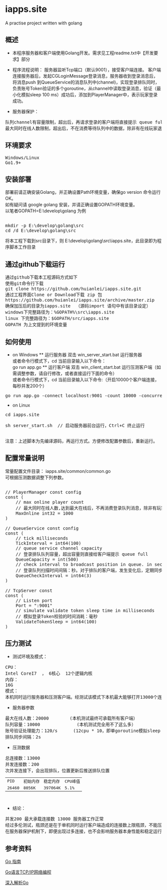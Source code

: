 # iapps.site
A practise project written  with golang

## 概述

* 本程序服务器和客户端使用Golang开发。需求见工程readme.txt中【开发要求】部分
* 程序流程说明：
服务器监听Tcp端口（默认9001），接受客户端连接。
客户端连接服务器后，发起CGLoginMessage登录消息，服务器收到登录消息后，将消息push 到QueueService的消息队列中(channel)，实现登录排队同时，负责账号Token验证的多个goroutine，从channel中读取登录消息，验证（最小化模拟sleep 100 ms）成功后，添加到PlayerManager中，表示玩家登录成功。
	
* 服务器保护：
<pre>
队列channel有容量限制，超出后，再请求登录的客户端将直接提示 queue full。 服务器主动断开连接。
最大同时在线人数限制，超出后，不在消费等待队列中的数据，除非有在线玩家退出（时间关系暂未模拟在线玩家退出）
</pre>
## 环境要求
<pre>
Windows/Linux
Go1.9+
</pre>
## 安装部署
部署前请正确安装Golang，并正确设置Path环境变量，确保go version 命令运行OK。<br />
如有疑问请 google golang 安装，并请正确设置GOPATH环境变量。<br />
以笔者GOPATH=E:\develop\golang 为例<br />
<pre>	
mkdir -p E:\develop\golang\src
cd /d E:\develop\golang\src
</pre>
将本工程下载到src目录下，则 E:\develop\golang\src\iapps.site，此目录即为程序脚本工作目录
## 通过github下载运行
<pre>
通过github下载本工程源码方式如下
使用git命令行下载
git clone https://github.com/huianlei/iapps.site.git
通过工程界面Clone or Download下载 zip 包
https://github.com/huianlei/iapps.site/archive/master.zip
确保加压后的目录为iapps.site  （源码import 语句中有该目录设定）
windows下完整路径为：%GOPATH%\src\iapps.site
linux 下完整路径为：$GOPATH/src/iapps.site
GOPATH 为上文提到的环境变量
</pre>

## 如何使用
* on Windows
** 运行服务器
双击 win_server_start.bat 运行服务器<br />
或者命令行模式下，cd 当前目录输入以下命令：<br />
go run app.go 
** 运行客户端
双击 win_client_start.bat 运行压测客户端（如需调整参数，请自行修改，或者直接运行下面的命令）<br />
或者命令行模式下，cd 当前目录输入以下命令:（开启10000个客户端连接，每秒并发200个）<br />
<pre>
go run app.go -connect localhost:9001 -count 10000 -concurrent 200	
</pre>
* on Linux
<pre>
cd iapps.site <br />
sh server_start.sh  // 启动服务器前台运行，Ctrl+C 终止运行 <br />
</pre>
注意：上述脚本为先编译源码，再运行方式。方便修改配置参数后，重新运行。

## 配置常量说明
常量配置文件目录： iapps.site/common/common.go <br/>
可根据压测数据调整下列参数。
<pre>	
// PlayerManager const config
const (
	// max online player count 
	// 最大同时在线人数,达到最大在线后，不再消费登录队列消息，除非有玩家退出（这个时间关系，尚未模拟）
	MaxOnline int32 = 1000
)

// QueueService const config
const (
	// tick milliseconds
	TickInterval = int64(100)
	// queue service channel capacity  
	// 登录排队队列容量，超出容量则直接给客户端提示 queue full
	QueueCapacity = int(500)
	// check interval to broadcast position in queue. in seconds
	// 登录队列扫描时间间隔：秒。对于排队的客户端，发生变化后，定期同步给客户端排队的位置
	QueueCheckInterval = int64(3)
)

// TcpServer const
const (
	// Listen port
	Port = ":9001"
	// simulate validate token sleep time in milliseconds
	// 模拟登录Token校验的时间消耗：毫秒
	ValidateTokenSleep = int64(100)
)	
</pre>

## 压力测试
* 测试环境及模式：
<pre>
CPU：
Intel CoreI7  ， 6核心  12个逻辑内核
内存：
16G
模式：
本机同时运行服务器和压测客户端。经测试该模式下本机最大能够打开13000个连接（win10默认系统参数）
</pre>

* 服务器参数
<pre>
最大在线人数：20000  		(本机测试最终可承载所有客户端）
队列容量：10000	   			(本机测试完全用不了这么多）
账号验证处理能力：120/s		(12cpu * 10，即单goroutine模拟sleep 100ms，及并发10) -- goroutine数等于cpu数
排队同步间隔：2s
</pre>
* 压测数据
<pre>
总连接数：13000 
并发连接数：200
次并发连接下，会出现排队，位置更新后推送排队位置
<table>
<tr><td>PID</td><td>初始内存</td><td>稳定内存</td><td>CPU峰值</td></tr>
<tr><td>26460</td><td>8056K</td><td>397064K</td><td>5.1%</td></tr>
</table>
</pre>												

* 结论：
<pre>
并发200 最大承载连接数 13000 服务器工作正常
经过多伦测试，瓶颈还是在于单机同时运行客户端造成的连接数上限瓶颈，不能压出服务器本身性能上限，因手中暂时没有其他机器资源，来支持分开测试
在服务器保护机制下，即便出现过多连接，也不会影响服务器本身性能和稳定运行
</pre>

## 参考资料
<p><a href="https://tour.go-zh.org/list">Go 指南</a></p>
<p><a href="https://segmentfault.com/a/1190000014733620">Go语言TCP/IP网络编程</a></p>
<p><a href="https://tiancaiamao.gitbooks.io/go-internals/content/zh/">深入解析Go</a></p>

